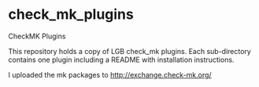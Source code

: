 check_mk_plugins
================

CheckMK Plugins

This repository holds a copy of LGB check_mk plugins. Each sub-directory contains
one plugin including a README with installation instructions.

I uploaded the mk packages to http://exchange.check-mk.org/
